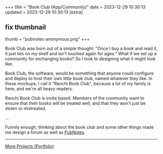 +++
title = "Book Club (App/Community)"
date = 2023-12-29 10:30:13
updated = 2023-12-29 10:30:13
[extra]
## fix thumbnail
thumb = "pubnotes-anonymous.png"
+++

Book Club was born out of a simple thought:
"Once I buy a book and read it,
it just lies on my shelf
and isn't touched again for ages."
What if we set up a community for exchanging books?
So I took to designing what it might look like.

Book Club, the software, would be something
that anyone could configure and deploy
to host their own little book club,
named whatever they like.
In these mockups, I call it "Ranchi Book Club",
because a lot of my family is here,
and we're all heavy readers.

<!--
The premise is simple:
You loan your books for other people to read,
and you borrow other people's books to read yourself.
This way, nobody truly parts with their books,
and their books also get some love and attention.
-->

Ranchi Book Club is invite based.
Members of the community want to ensure
that their books will be treated well,
and that they won't just be stolen or mistreated.

<!--
When I started thinking about how to
actually get this community off the ground,
I figured making a whole website from scratch
would not be the optimal path.
Instead I considered 
-->

...

Funnily enough, thinking about the book club
and some other things
made me design a forum as well as [PubNotes](@/pubnotes.md).

***

[More Projects (Portfolio)](@/portfolio.md)
